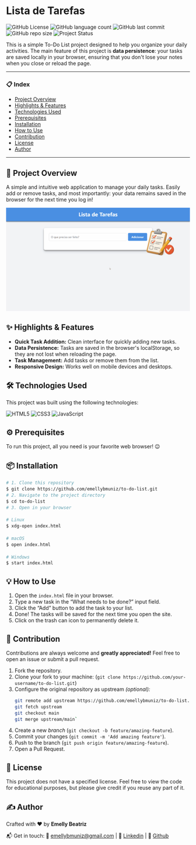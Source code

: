 # Lista de Tarefas

![GitHub License](https://img.shields.io/github/license/emellybmuniz/to-do-list)
![GitHub language count](https://img.shields.io/github/languages/count/emellybmuniz/to-do-list)
![GitHub last commit](https://img.shields.io/github/last-commit/emellybmuniz/to-do-list)
![GitHub repo size](https://img.shields.io/github/repo-size/emellybmuniz/to-do-list)
![Project Status](https://img.shields.io/badge/Status%20-%20Finalizado%20-%20%234BC21E)

This is a simple To-Do List project designed to help you organize your daily activities. The main feature of this project is **data persistence**: your tasks are saved locally in your browser, ensuring that you don't lose your notes when you close or reload the page.

---
### 📋 Index

- [Project Overview](#-project-overview)
- [Highlights & Features](#-highlights--features)
- [Technologies Used](#-technologies-used)
- [Prerequisites](#-prerequisites)
- [Installation](#-installation)
- [How to Use](#-how-to-use)
- [Contribution](#-contribution)
- [License](#-license)
- [Author](#-author)
---


## 🚀 Project Overview

A simple and intuitive web application to manage your daily tasks. Easily add or remove tasks, and most importantly: your data remains saved in the browser for the next time you log in!

[![Project Demonstration](src/images/Project-demo.gif)](https://github.com/emellybmuniz/to-do-list)

## ✨ Highlights & Features

- **Quick Task Addition:** Clean interface for quickly adding new tasks.
- **Data Persistence:** Tasks are saved in the browser's localStorage, so they are not lost when reloading the page.
- **Task Management:** Add tasks or remove them from the list.
- **Responsive Design:** Works well on mobile devices and desktops.

## 🛠️ Technologies Used

This project was built using the following technologies:

![HTML5](https://img.shields.io/badge/html5-%23E34F26.svg?style=for-the-badge&logo=html5&logoColor=white)
![CSS3](https://img.shields.io/badge/css3-%231572B6.svg?style=for-the-badge&logo=css3&logoColor=white)
![JavaScript](https://img.shields.io/badge/javascript-%23323330.svg?style=for-the-badge&logo=javascript&logoColor=%23F7DF1E)


## ⚙️ Prerequisites

To run this project, all you need is your favorite web browser! 😉


## 📦 Installation

```bash
# 1. Clone this repository
$ git clone https://github.com/emellybmuniz/to-do-list.git
# 2. Navigate to the project directory
$ cd to-do-list
# 3. Open in your browser

# Linux
$ xdg-open index.html

# macOS
$ open index.html

# Windows
$ start index.html
```


## 💡 How to Use

1. Open the `index.html` file in your browser.
2. Type a new task in the “What needs to be done?” input field.
3. Click the “Add” button to add the task to your list.
4. Done! The tasks will be saved for the next time you open the site.
5. Click on the trash can icon to permanently delete it.


## 🤝 Contribution

Contributions are always welcome and **greatly appreciated!** Feel free to open an issue or submit a pull request.

1. Fork the repository.
2. Clone your fork to your machine: (`git clone https://github.com/your-username/to-do-list.git`)
3. Configure the original repository as upstream *(optional):*
    ```bash
    git remote add upstream https://github.com/emellybmuniz/to-do-list.git
    git fetch upstream
    git checkout main
    git merge upstream/main`
    ```
4. Create a new *branch* (`git checkout -b feature/amazing-feature`).
5. Commit your changes (`git commit -m 'Add amazing feature'`).
6. Push to the branch (`git push origin feature/amazing-feature`).
7. Open a Pull Request.   


## 🔑 License

This project does not have a specified license. Feel free to view the code for educational purposes, but please give credit if you reuse any part of it.


## ✍️ Author

Crafted with ❤️ by **Emelly Beatriz**

📬 Get in touch:
📧 emellybmuniz@gmail.com |
💼 [Linkedin](https://www.linkedin.com/in/emellybmuniz) |
🐙 [Github](https://github.com/emellybmuniz)
